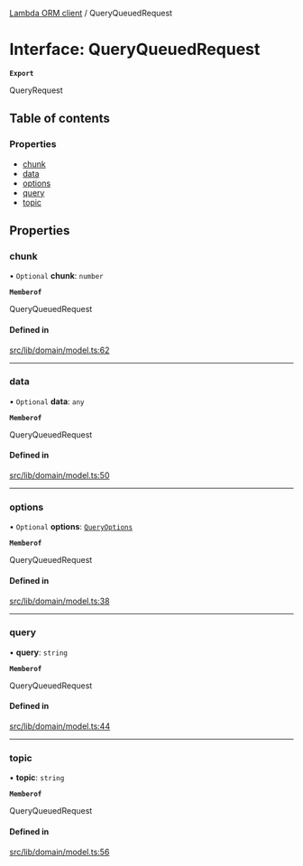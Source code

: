 [Lambda ORM client](../README.md) / QueryQueuedRequest

# Interface: QueryQueuedRequest

**`Export`**

QueryRequest

## Table of contents

### Properties

- [chunk](QueryQueuedRequest.md#chunk)
- [data](QueryQueuedRequest.md#data)
- [options](QueryQueuedRequest.md#options)
- [query](QueryQueuedRequest.md#query)
- [topic](QueryQueuedRequest.md#topic)

## Properties

### chunk

• `Optional` **chunk**: `number`

**`Memberof`**

QueryQueuedRequest

#### Defined in

[src/lib/domain/model.ts:62](https://github.com/lambda-orm/lambdaorm-client-node/blob/39a7f9ff3f0038de117e7a22f79e40688374af53/src/lib/domain/model.ts#L62)

___

### data

• `Optional` **data**: `any`

**`Memberof`**

QueryQueuedRequest

#### Defined in

[src/lib/domain/model.ts:50](https://github.com/lambda-orm/lambdaorm-client-node/blob/39a7f9ff3f0038de117e7a22f79e40688374af53/src/lib/domain/model.ts#L50)

___

### options

• `Optional` **options**: [`QueryOptions`](QueryOptions.md)

**`Memberof`**

QueryQueuedRequest

#### Defined in

[src/lib/domain/model.ts:38](https://github.com/lambda-orm/lambdaorm-client-node/blob/39a7f9ff3f0038de117e7a22f79e40688374af53/src/lib/domain/model.ts#L38)

___

### query

• **query**: `string`

**`Memberof`**

QueryQueuedRequest

#### Defined in

[src/lib/domain/model.ts:44](https://github.com/lambda-orm/lambdaorm-client-node/blob/39a7f9ff3f0038de117e7a22f79e40688374af53/src/lib/domain/model.ts#L44)

___

### topic

• **topic**: `string`

**`Memberof`**

QueryQueuedRequest

#### Defined in

[src/lib/domain/model.ts:56](https://github.com/lambda-orm/lambdaorm-client-node/blob/39a7f9ff3f0038de117e7a22f79e40688374af53/src/lib/domain/model.ts#L56)
